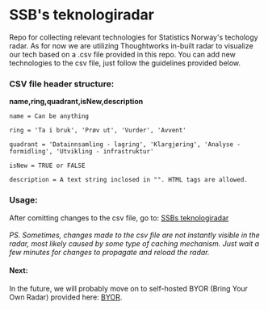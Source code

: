 # SSB's teknologiradar

Repo for collecting relevant technologies for Statistics Norway's techology radar. As for now we are utilizing Thoughtworks in-built radar to visualize our tech based on a .csv file provided in this repo. You can add new technologies to the csv file, just follow the guidelines provided below.

### CSV file header structure:

<strong>name,ring,quadrant,isNew,description</strong> 

`name = Can be anything`

`ring = 'Ta i bruk', 'Prøv ut', 'Vurder', 'Avvent'`

`quadrant = 'Datainnsamling - lagring', 'Klargjøring', 'Analyse - formidling', 'Utvikling - infrastruktur'`

`isNew = TRUE or FALSE`

`description = A text string inclosed in "". HTML tags are allowed.`

### Usage:

After comitting changes to the csv file, go to: [SSBs teknologiradar](https://radar.thoughtworks.com/?sheetId=https%3A%2F%2Fraw.githubusercontent.com%2Fstatisticsnorway%2Fteknologiradar%2Fmain%2FSSB%2520-%2520Teknologiradar.csv)
<br><br>
*PS. Sometimes, changes made to the csv file are not instantly visible in the radar, most likely caused by some type of caching mechanism. Just wait a few minutes for changes to propagate and reload the radar.*

#### Next:
In the future, we will probably move on to self-hosted BYOR (Bring Your Own Radar) provided here: [BYOR](https://github.com/thoughtworks/build-your-own-radar).
